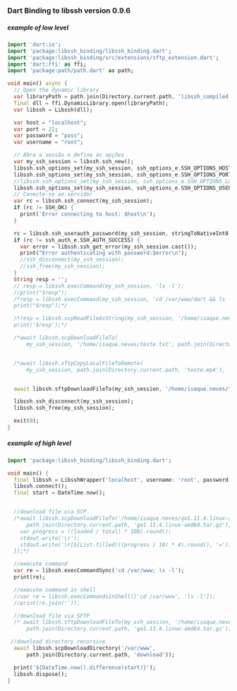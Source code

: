 ### Dart Binding to libssh version 0.9.6

##### example of low level

```dart
import 'dart:io';
import 'package:libssh_binding/libssh_binding.dart';
import 'package:libssh_binding/src/extensions/sftp_extension.dart';
import 'dart:ffi' as ffi;
import 'package:path/path.dart' as path;

void main() async {
  // Open the dynamic library
  var libraryPath = path.join(Directory.current.path, 'libssh_compiled', 'ssh.dll');
  final dll = ffi.DynamicLibrary.open(libraryPath);
  var libssh = Libssh(dll);

  var host = "localhost";
  var port = 22;
  var password = "pass";
  var username = "root";

  // Abra a sessão e define as opções
  var my_ssh_session = libssh.ssh_new();
  libssh.ssh_options_set(my_ssh_session, ssh_options_e.SSH_OPTIONS_HOST, stringToNativeVoid(host));
  libssh.ssh_options_set(my_ssh_session, ssh_options_e.SSH_OPTIONS_PORT, intToNativeVoid(port));
  //libssh.ssh_options_set(my_ssh_session, ssh_options_e.SSH_OPTIONS_LOG_VERBOSITY, intToNativeVoid(SSH_LOG_PROTOCOL));
  libssh.ssh_options_set(my_ssh_session, ssh_options_e.SSH_OPTIONS_USER, stringToNativeVoid(username));
  // Conecte-se ao servidor
  var rc = libssh.ssh_connect(my_ssh_session);
  if (rc != SSH_OK) {
    print('Error connecting to host: $host\n');
  }

  rc = libssh.ssh_userauth_password(my_ssh_session, stringToNativeInt8(username), stringToNativeInt8(password));
  if (rc != ssh_auth_e.SSH_AUTH_SUCCESS) {
    var error = libssh.ssh_get_error(my_ssh_session.cast());
    print("Error authenticating with password:$error\n");
    //ssh_disconnect(my_ssh_session);
    //ssh_free(my_ssh_session);
  }
  String resp = '';
  // resp = libssh.execCommand(my_ssh_session, 'ls -l');
  //print("$resp");
  /*resp = libssh.execCommand(my_ssh_session, 'cd /var/www/dart && ls -l');
  print("$resp");*/

  /*resp = libssh.scpReadFileAsString(my_ssh_session, '/home/isaque.neves/teste.txt');
  print('$resp');*/

  /*await libssh.scpDownloadFileTo(
      my_ssh_session, '/home/isaque.neves/teste.txt', path.join(Directory.current.path, 'teste.txt'));*/


  /*await libssh.sftpCopyLocalFileToRemote(
      my_ssh_session, path.join(Directory.current.path, 'teste.mp4'), '/home/isaque.neves/teste.mp4');*/


  await libssh.sftpDownloadFileTo(my_ssh_session, '/home/isaque.neves/teste.mp4', path.join(Directory.current.path, 'teste.mp4'));

  libssh.ssh_disconnect(my_ssh_session);
  libssh.ssh_free(my_ssh_session);

  exit(0);
}

```
##### example of high level

```dart
import 'package:libssh_binding/libssh_binding.dart';

void main() {
  final libssh = LibsshWrapper('localhost', username: 'root', password: 'pass', port: 22);
  libssh.connect();
  final start = DateTime.now();


  //download file via SCP
  /*await libssh.scpDownloadFileTo('/home/isaque.neves/go1.11.4.linux-amd64.tar.gz',
      path.join(Directory.current.path, 'go1.11.4.linux-amd64.tar.gz'), callbackStats: (total, loaded) {
    var progress = ((loaded / total) * 100).round();
    stdout.write('\r');
    stdout.write('\r[${List.filled(((progress / 10) * 4).round(), '=').join()}] $progress%');
  });*/

  //execute command
  var re = libssh.execCommandSync('cd /var/www; ls -l');
  print(re);

  //execute command in shell
  //var re = libssh.execCommandsInShell(['cd /var/www', 'ls -l']);
  //print(re.join(''));

  //download file via SFTP
  /* await libssh.sftpDownloadFileTo(my_ssh_session, '/home/isaque.neves/go1.11.4.linux-amd64.tar.gz',
      path.join(Directory.current.path, 'go1.11.4.linux-amd64.tar.gz'));*/

 //download directory recursive
  await libssh.scpDownloadDirectory('/var/www',
      path.join(Directory.current.path, 'download'));

  print('${DateTime.now().difference(start)}');
  libssh.dispose();
}

```
<!-- 

dart run ffigen --config  ffigen.yaml
go1.11.4.linux-amd64.tar.gz 120MB file
dart run --observe --pause-isolates-on-start .\example\main.dart
Measure-Command {pscp -pw Ins257257 isaque.neves@192.168.133.13:/home/isaque.neves/go1.11.4.linux-amd64.tar.gz ./go1.11.4.linux-amd64.tar.gz }

git filter-branch --tree-filter 'rm -rf libssh_binding/libssh_c_wrapper/x64/Release/go1.11.4.linux-amd64.tar.gz' HEAD

git filter-branch -f --tree-filter 'rm -f /path/to/file' HEAD --all

 perf record -g dart --generate-perf-events-symbols main.dart

 perf report --no-children -i perf.data
-->

